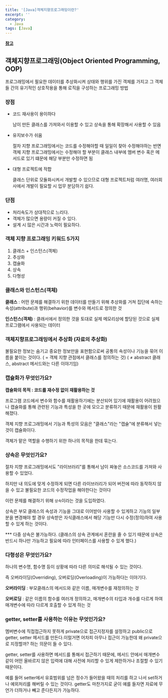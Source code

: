```yaml
---
title: '[Java]객체지향프로그래밍이란?'
excerpt: ''
category:
  - Java
tags: [Java]
---
```


**[참고](https://jeong-pro.tistory.com/95)**

## 객체지향프로그래밍(Object Oriented Programming, OOP)

프로그래밍에서 필요한 데이터를 추상화시켜 상태와 행위를 가진 객체를 가지고 그 객체들 간의 유기적인 상호작용을 통해 로직을 구성하는 프로그래밍 방법

### **장점**

- 코드 재사용이 용이하다

  남이 만든 클래스를 가져와서 이용할 수 있고 상속을 통해 확장해서 사용할 수 있음

- 유지보수가 쉬움

  절차 지향 프로그래밍에서는 코드를 수정해야할 때 일일이 찾아 수정해야하는 반면 객체 지향 프로그래밍에서는 수정해야 할 부분이 클래스 내부에 멤버 변수 혹은 메서드로 있기 떄문에 해당 부분만 수정하면 됨

- 대형 프로젝트에 적합

  클래스 단위로 모듈화시켜서 개발할 수 있으므로 대형 프로젝트처럼 여러명, 여러회사에서 개발이 필요할 시 업무 분담하기 쉽다.

### **단점**

- 처리속도가 상대적으로 느리다.
- 객체가 많으면 용량이 커질 수 있다.
- 설계 시 많은 시간과 노력이 필요하다.

### 객체 지향 프로그래밍 키워드 5가지

1. 클래스 + 인스턴스(객체)
2. 추상화
3. 캡슐화
4. 상속
5. 다형성

### 클래스와 인스턴스(객체)

**클래스** : 어떤 문제를 해결하기 위한 데이터를 만들기 위해 추상화를 거쳐 집단에 속하는 속성(attribute)과 행위(behavior)를 변수와 메서드로 정의한 것

**인스턴스(객체)** : 클래서에서 정의한 것을 토대로 실제 메모리상에 할당된 것으로 실제 프로그램에서 사용되는 데이터

### 객체지향프로그래밍에서 추상화 (자료의 추상화)

불필요한 정보는 숨기고 중요한 정보만을 표현함으로써 공통의 속성이나 기능을 묶어 이름을 붙이는 것이다. ( = 객체 지향 관점에서 클래스를 정의하는 것) ( ≠ abstract 클래스, abstract 메서드와는 다른 이야기임)

### 캡슐화가 무엇인가요?

**캡슐화의 목적 : 코드를 재수정 없이 재활용하는 것**

프로그램 코드에서 변수와 함수를 재활용하기에는 분산되어 있기에 재활용이 어려웠으나 캡슐화를 통해 관련된 기능과 특성을 한 곳에 모으고 분류하기 때문에 재활용이 원활해졌다.

객체 지향 프로그래밍에서 기능과 특성의 모음은 "클래스"라는 "캡슐"에 분류해서 넣는 것이 캡슐화이다.

객체가 맡은 역할을 수행하기 위한 하나의 목적을 한데 묶는다.

### 상속은 무엇인가요?

절차 지향 프로그래밍에서도 "라이브러리"를 통해서 남이 짜놓은 소스코드를 가져와 사용할 수 있었다.

하지만 내 의도에 맞게 수정하게 되면 다른 라이브러리가 되어 버전에 따라 동작하지 않을 수 있고 불필요한 코드의 수정작업을 해야한다는 것이다

이런 문제를 해결하기 위해 `상속`이라는 것을 도입하였다.

상속은 부모 클래스의 속성과 기능을 그대로 이어받아 사용할 수 있게하고 기능의 일부분을 변경해야 할 경우 상속받은 자식클래스에서 해당 기능만 다시 수정(정의)하여 사용할 수 있게 하는 것이다.

\*\*\* 다중 상속은 불가능하다. (클래스의 상속 관계에서 혼란을 줄 수 있기 때문에 상속은 반드시 하나만 가능하고 필요에 따라 인터페이스를 사용할 수 있게 했다.)

### 다형성은 무엇인가요?

하나의 변수명, 함수명 등이 상황에 따라 다른 의미로 해석될 수 있는 것이다.

즉 오버라이딩(Overriding), 오버로딩(Overloading)이 가능하다는 이야기다.

**오버라이딩** : 부모클래스의 메서드와 같은 이름, 매개변수를 재정의하는 것

**오버로딩** : 같은 이름의 함수를 여러개 정의하고, 매개변수의 타입과 개수를 다르게 하여 매개변수에 따라 다르게 호출할 수 있게 하는 것

### getter, setter를 사용하는 이유는 무엇인가요?

멤버변수에 직접접근하지 못하게 private으로 접근지정자를 설정하고 public으로 getter, setter 메서드를 만든다.이럴거면 어차피 아무나 접근이 가능한데 왜 private으로 지정할까? 하는 의문이 들 수 있다.

getter, setter를 사용하면 메서드를 통해서 접근하기 때문에, 메서드 안에서 매개변수같이 어떤 올바르지 않은 입력에 대해 사전에 처리할 수 있게 제한하거나 조절할 수 있기 때문이다.

예를 들어 setter에서 유효범위를 넘은 정수가 들어왔을 때의 처리를 하고 나서 set하거나 예외처리를 해버릴 수 있는 것이다. getter도 마찬가지로 굳이 예를 들자면 자료에 무언가 더하거나 빼고 준다든지가 가능하다.
